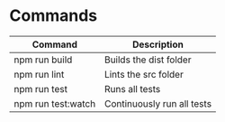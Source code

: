# Commands

|Command|Description|
|---|---|
|npm run build|Builds the dist folder|
|npm run lint|Lints the src folder
|npm run test|Runs all tests|
|npm run test:watch|Continuously run all tests
